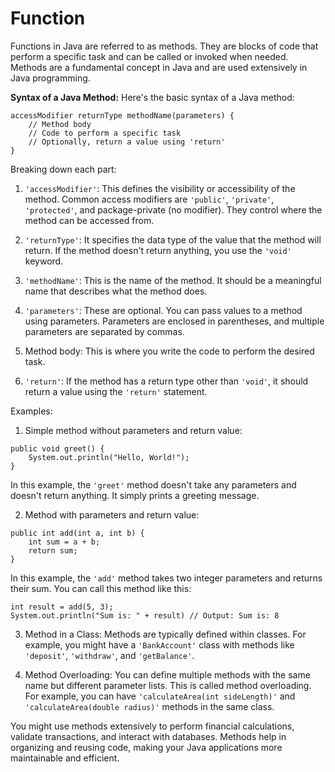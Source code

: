 # Function

Functions in Java are referred to as methods. They are blocks of code
that perform a specific task and can be called or invoked when needed.
Methods are a fundamental concept in Java and are used extensively in
Java programming.

**Syntax of a Java Method:**
Here's the basic syntax of a Java method:
```
accessModifier returnType methodName(parameters) {
    // Method body
    // Code to perform a specific task
    // Optionally, return a value using 'return'
}
```

Breaking down each part:

1. `'accessModifier'`: This defines the visibility or accessibility of
the method. Common access modifiers are `'public'`, `'private'`,
`'protected'`, and package-private (no modifier). They control where
the method can be accessed from.

2. `'returnType'`: It specifies the data type of the value that the
method will return. If the method doesn't return anything, you use the
`'void'` keyword.

3. `'methodName'`: This is the name of the method. It should be a
meaningful name that describes what the method does.

4. `'parameters'`: These are optional. You can pass values to a method
using parameters. Parameters are enclosed in parentheses, and multiple
parameters are separated by commas.

5. Method body: This is where you write the code to perform the desired
task.

6. `'return'`: If the method has a return type other than `'void'`, it
should return a value using the `'return'` statement.

Examples:

1. Simple method without parameters and return value:
```
public void greet() {
    System.out.println("Hello, World!");
}
```
In this example, the `'greet'` method doesn't take any parameters
and doesn't return anything. It simply prints a greeting message.

2. Method with parameters and return value:
```
public int add(int a, int b) {
    int sum = a + b;
    return sum;
}
```
In this example, the `'add'` method takes two integer parameters and
returns their sum. You can call this method like this:
```
int result = add(5, 3);
System.out.println("Sum is: " + result) // Output: Sum is: 8
```

3. Method in a Class:
Methods are typically defined within classes. For example, you might
have a `'BankAccount'` class with methods like `'deposit'`, `'withdraw'`,
and `'getBalance'`.

4. Method Overloading:
You can define multiple methods with the same name but different
parameter lists. This is called method overloading. For example, you
can have `'calculateArea(int sideLength)'` and
`'calculateArea(double radius)'` methods in the same class.

You might use methods extensively to perform financial calculations,
validate transactions, and interact with databases. Methods help in
organizing and reusing code, making your Java applications more
maintainable and efficient.
